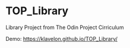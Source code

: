 # TOP_Library
Library Project from The Odin Project Cirriculum

Demo: https://klavelon.github.io/TOP_Library/
